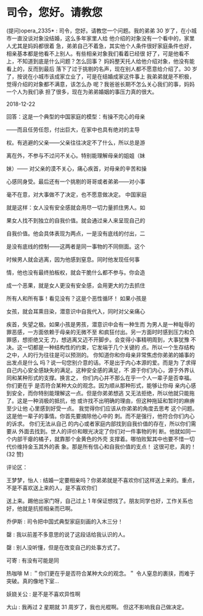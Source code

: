 # 司令，您好。请教您

(提问)opera_2335* : 司令，您好。请教您一个问题。我的弟弟 30 岁了，在小城市一直没谈对象没结婚，这么多年家里人给 他介绍的对象没有一个看中的，家里人尤其是妈妈都很着 急，弟弟自己不着急，其实他个人条件很好家庭条件也好， 相亲基本都是他看不上别人。有些相亲对象我们看着已经很 好了，可是他看不上，不知道到底是什么问题？怎么回事？ 妈妈整天托人给他介绍对象，他没有能看上的，反而到最后 落下了过于挑剔的名声，现在别人都不愿意给介绍了。30 岁 了，按说在小城市该成家立业了，可是在结婚成家这件事上 我弟弟就是不积极，觉得介绍的对象都不满意，该怎么办 呢？我爸爸长期不怎么关心我们的事，妈妈一个人为我们承 担了很多，现在为弟弟婚姻的事压力真的很大。

2018-12-22

回答：这是一个典型的中国家庭的模型：有操不完心的母亲

——而且任劳任怨，付出巨大，在家中也具有绝对的主导

权。有逃避的父亲——父亲往往决定不了什么，所以总是游

离在外，不参与不过问不关心。特别能理解母亲的姐姐（妹

妹）—— 对父亲的漠不关心，痛心疾首，对母亲的辛苦和操

心感同身受。最后还有一个挑剔的哥哥或者弟弟——对小事

毫不在意，对大事做不了决定，也不愿意做决定。 中国家庭

就是这样：女人没有安全感就会用尽一切力量抓住男人。如

果女人找不到独立的自我价值。就会通过亲人来呈现自己的

自我价值。他会具体表现为两点，一是没有底线的付出，二

是没有底线的控制——这两者是同一事物的不同侧面。这个

时候男人就会逃离，因为他感到窒息。同时他发现任何事

情，他也没有最终拍板权，就会干脆什么都不参与。你会造

成一个恶果，就是女人更没有安全感，会用更大的力去抓住

所有人和所有事！看见没有？这是个恶性循环！ 如果小孩是

女孩，就会耳熏目染，潜意识中自我代入，同时对父亲痛心

疾首，失望之极。如果小孩是男孩，潜意识中会有一种生而 为男人是一种耻辱的罪恶感，一方面依赖于母亲的无微不至 和疯狂付出。另一方面时时感到压力和负罪感，想拒绝又无 力，想逃离又迈不开脚步。会变得小事精明周到，大事犹豫 不决。这一切都是一种结构性的约束，它发端于几个关键的 点。所以一个生存结构之中，人的行为往往是可以预测的。 你知道你和你母亲非常焦虑你弟弟的婚事的出发点是什么 吗？说一句您别介意的话。不是出于内心本源的爱。而是为 了求得自己内心安全感缺失的满足。这种安全感的满足，不 源于你们内心，源于外界认同和某种形式的支撑。换言之， 你们内心并不那么在乎一个人一辈子是否幸福。你们更在乎 是否符合某种大众的观念。因为顺从那种形式，能够让你母 亲内心感到安全，而你特别能理解这一点。但是你弟弟想逃 又无法拒绝，所以他就只能拖了。这是一种消极的抵抗，他 或许找不出明确的理由，但这种拖延和暂时的麻痹至少让他 心里感到好受一点。 我觉得你们应该从你弟弟的角度去思考 这个问题。这是他一辈子的事情。你首先要摘除他心中的 刺。而不是强行，他符合你们内心的诉求。 你们无法从自己 的内心或者家庭内部找到自我价值的存在，所以你们需要从 外面去找到。世人的评价和眼光决定了你们对一件事物的判 断。他就如同一个内部干瘪的橘子，就靠那个金黄色的外壳 支撑着。哪怕败絮其中也要不惜一切代价维持金玉其外的表 象。那是所有信心和自我价值的支点！ 这很可悲，真的！(32 赞)

评论区：

王梦梦，怡人 : 结婚一定要相亲吗？你弟弟就是不喜欢你们这样送上来的。重点，不是不喜欢送上来的人，是不喜欢你们

送上来。踢他出家门呀，自己过上 1 年保证想找了。朋友同学也好，工作关系也好，他就是抗拒相亲而已啊。

乔伊斯 : 司令把中国式典型家庭刻画的入木三分！

罄 : 我以前差不多意思的说了这段话给我认识的人。

罄 : 别人没听懂，但是在改变自己的处事方式了。

可寄 : 有没有可能是同

热咖啡 M : ＂你们更在乎是否符合某种大众的观念。＂ 令人窒息的裹挟，而难于突破。真的像地下室…

妖娆关公 : 是不是不喜欢异性啊

大山 : 我再过 2 星期就 31 周岁了，我也光棍啊。 但这不影响我自己做决定。